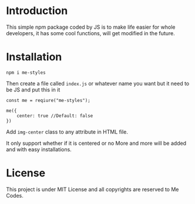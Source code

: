 # Introduction

This simple npm package coded by JS is to make life easier for whole developers, it has some cool functions, will get modified in the future.

# Installation

`npm i me-styles`

Then create a file called `index.js` or whatever name you want but it need to be JS
and put this in it

```
const me = reqiure("me-styles");

me({
    center: true //Default: false
})
```

Add `img-center` class to any attribute in HTML file.

It only support whether if it is centered or no
More and more will be added and with easy installations.

# License
This project is under MIT License
and all copyrights are reserved to Me Codes.
